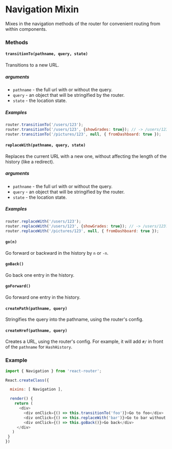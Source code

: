 # Navigation Mixin

Mixes in the navigation methods of the router for convenient routing
from within components.

### Methods

#### `transitionTo(pathname, query, state)`

Transitions to a new URL.

##### arguments

- `pathname` - the full url with or without the query.
- `query` - an object that will be stringified by the router.
- `state` - the location state.

##### Examples

```js
router.transitionTo('/users/123');
router.transitionTo('/users/123', {showGrades: true}); // -> /users/123?showGrades=true
router.transitionTo('/pictures/123', null, { fromDashboard: true });
```

#### `replaceWith(pathname, query, state)`

Replaces the current URL with a new one, without affecting the length of
the history (like a redirect).

##### arguments

- `pathname` - the full url with or without the query.
- `query` - an object that will be stringified by the router.
- `state` - the location state.

##### Examples

```js
router.replaceWith('/users/123');
router.replaceWith('/users/123', {showGrades: true}); // -> /users/123?showGrades=true
router.replaceWith('/pictures/123', null, { fromDashboard: true });
```

#### `go(n)`

Go forward or backward in the history by `n` or `-n`.

#### `goBack()`

Go back one entry in the history.

#### `goForward()`

Go forward one entry in the history.

#### `createPath(pathname, query)`

Stringifies the query into the pathname, using the router's config.

#### `createHref(pathname, query)`

Creates a URL, using the router's config. For example, it will add `#/` in
front of the `pathname` for `HashHistory`.

### Example

```js
import { Navigation } from 'react-router';

React.createClass({

  mixins: [ Navigation ],

  render() {
    return (
      <div>
        <div onClick={() => this.transitionTo('foo')}>Go to foo</div>
        <div onClick={() => this.replaceWith('bar')}>Go to bar without creating a new history entry</div>
        <div onClick={() => this.goBack()}>Go back</div>
     </div>
   )
 }
})
```